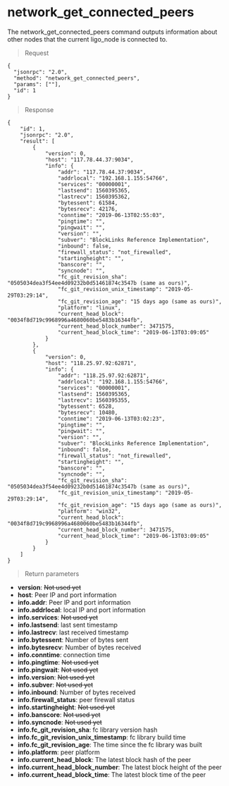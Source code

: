 # network_get_connected_peers

The network_get_connected_peers command outputs information about other nodes that the current ligo_node is connected to.

> Request
```
{
  "jsonrpc": "2.0",
  "method": "network_get_connected_peers",
  "params": [""],
  "id": 1
}
```
>Response

```
{
    "id": 1,
    "jsonrpc": "2.0",
    "result": [
        {
            "version": 0,
            "host": "117.78.44.37:9034",
            "info": {
                "addr": "117.78.44.37:9034",
                "addrlocal": "192.168.1.155:54766",
                "services": "00000001",
                "lastsend": 1560395365,
                "lastrecv": 1560395362,
                "bytessent": 61584,
                "bytesrecv": 42176,
                "conntime": "2019-06-13T02:55:03",
                "pingtime": "",
                "pingwait": "",
                "version": "",
                "subver": "BlockLinks Reference Implementation",
                "inbound": false,
                "firewall_status": "not_firewalled",
                "startingheight": "",
                "banscore": "",
                "syncnode": "",
                "fc_git_revision_sha": "0505034dea3f54ee4d09232b0d51461874c3547b (same as ours)",
                "fc_git_revision_unix_timestamp": "2019-05-29T03:29:14",
                "fc_git_revision_age": "15 days ago (same as ours)",
                "platform": "linux",
                "current_head_block": "0034f8d719c9968996a4680060be5483b16344fb",
                "current_head_block_number": 3471575,
                "current_head_block_time": "2019-06-13T03:09:05"
            }
        },
        {
            "version": 0,
            "host": "118.25.97.92:62871",
            "info": {
                "addr": "118.25.97.92:62871",
                "addrlocal": "192.168.1.155:54766",
                "services": "00000001",
                "lastsend": 1560395365,
                "lastrecv": 1560395355,
                "bytessent": 6528,
                "bytesrecv": 10480,
                "conntime": "2019-06-13T03:02:23",
                "pingtime": "",
                "pingwait": "",
                "version": "",
                "subver": "BlockLinks Reference Implementation",
                "inbound": false,
                "firewall_status": "not_firewalled",
                "startingheight": "",
                "banscore": "",
                "syncnode": "",
                "fc_git_revision_sha": "0505034dea3f54ee4d09232b0d51461874c3547b (same as ours)",
                "fc_git_revision_unix_timestamp": "2019-05-29T03:29:14",
                "fc_git_revision_age": "15 days ago (same as ours)",
                "platform": "win32",
                "current_head_block": "0034f8d719c9968996a4680060be5483b16344fb",
                "current_head_block_number": 3471575,
                "current_head_block_time": "2019-06-13T03:09:05"
            }
        }
    ]
}
```

> Return parameters

- **version**: ~~Not used yet~~
- **host**: Peer IP and port information
- **info.addr**: Peer IP and port information
- **info.addrlocal**: local IP and port information
- **info.services**: ~~Not used yet~~
- **info.lastsend**: last sent timestamp
- **info.lastrecv**: last received timestamp
- **info.bytessent**: Number of bytes sent
- **info.bytesrecv**: Number of bytes received
- **info.conntime**: connection time
- **info.pingtime**: ~~Not used yet~~
- **info.pingwait**: ~~Not used yet~~
- **info.version**: ~~Not used yet~~
- **info.subver**: ~~Not used yet~~
- **info.inbound**: Number of bytes received
- **info.firewall_status**: peer firewall status
- **info.startingheight**: ~~Not used yet~~
- **info.banscore**: ~~Not used yet~~
- **info.syncnode**: ~~Not used yet~~
- **info.fc_git_revision_sha**: fc library version hash
- **info.fc_git_revision_unix_timestamp**: fc library build time
- **info.fc_git_revision_age**: The time since the fc library was built
- **info.platform**: peer platform
- **info.current_head_block**: The latest block hash of the peer
- **info.current_head_block_number**: The latest block height of the peer
- **info.current_head_block_time**: The latest block time of the peer
